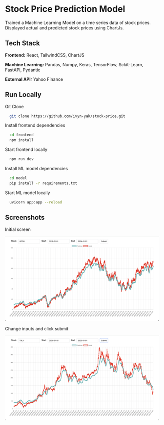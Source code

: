
# Stock Price Prediction Model 
Trained a Machine Learning Model on a time series data of stock prices. Displayed actual and predicted stock prices using ChartJs. 


## Tech Stack

**Frontend:** React, TailwindCSS, ChartJS

**Machine Learning:** Pandas, Numpy, Keras, TensorFlow, Sckit-Learn, FastAPI, Pydantic

**External API:** Yahoo Finance


## Run Locally

Git Clone

```bash
  git clone https://github.com/ivyn-yak/stock-price.git
```
    
Install frontend dependencies

```bash
  cd frontend
  npm install
```

Start frontend locally

```bash
  npm run dev
```

Install ML model dependencies

```bash
  cd model
  pip install -r requirements.txt
```
Start ML model locally

```bash
  uvicorn app:app --reload
```

## Screenshots

Initial screen

![onload](/frontend/public/onload.png)

Change inputs and click submit

![onload](/frontend/public/onsubmit.png)

